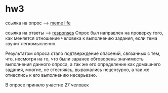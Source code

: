 # hw3

ссылка на опрос --> [meme life](https://goo.gl/forms/PM7OmQxrIUQecesj2)

ссылка на ответы --> [responses](https://docs.google.com/spreadsheets/d/1ctSB5E_OUXW3JZp2eEziiLLKj3M0cDDaH8ZMTWQcnoo/edit?usp=sharing)
Опрос был направлен на проверку того, как меняется отношение человека к выполнению задания, если тема звучит легкомысленно.

Результатом опроса стало подтверждение опасений, связанных с тем, что, несмотря на то, что были заранее обговорены значимость выполнения данного опроса, а так же его определение как домашнего задания, многие, не стесняясь, выражались нецензурно, а так же отнеслись к его выполнению несерьезно. 

В опросе приняло участие 27 человек
